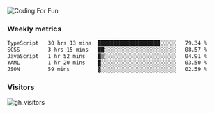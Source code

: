 ![Coding For Fun](https://glitch-art.vercel.app/api/simple?word=<Rise%20/>)

### Weekly metrics

<!--START_SECTION:waka-->

```txt
TypeScript   30 hrs 13 mins  ████████████████████░░░░░   79.34 %
SCSS         3 hrs 15 mins   ██░░░░░░░░░░░░░░░░░░░░░░░   08.57 %
JavaScript   1 hr 52 mins    █▒░░░░░░░░░░░░░░░░░░░░░░░   04.91 %
YAML         1 hr 20 mins    █░░░░░░░░░░░░░░░░░░░░░░░░   03.50 %
JSON         59 mins         ▓░░░░░░░░░░░░░░░░░░░░░░░░   02.59 %
```

<!--END_SECTION:waka-->


### Visitors
![gh_visitors](https://profile-counter.glitch.me/okyiww/count.svg)
